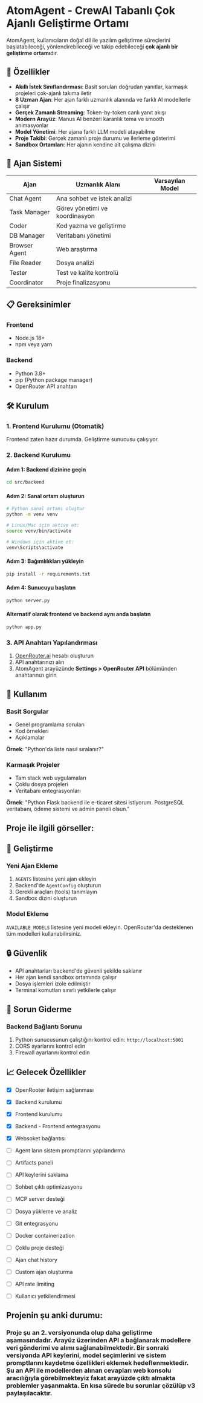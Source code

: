 # AtomAgent - CrewAI Tabanlı Çok Ajanlı Geliştirme Ortamı

AtomAgent, kullanıcıların doğal dil ile yazılım geliştirme süreçlerini başlatabileceği, yönlendirebileceği ve takip edebileceği **çok ajanlı bir geliştirme ortamı**dır.

## 🚀 Özellikler

- **Akıllı İstek Sınıflandırması**: Basit soruları doğrudan yanıtlar, karmaşık projeleri çok-ajanlı takıma iletir
- **8 Uzman Ajan**: Her ajan farklı uzmanlık alanında ve farklı AI modellerle çalışır
- **Gerçek Zamanlı Streaming**: Token-by-token canlı yanıt akışı
- **Modern Arayüz**: Manus AI benzeri karanlık tema ve smooth animasyonlar
- **Model Yönetimi**: Her ajana farklı LLM modeli atayabilme
- **Proje Takibi**: Gerçek zamanlı proje durumu ve ilerleme gösterimi
- **Sandbox Ortamları**: Her ajanın kendine ait çalışma dizini

## 🎯 Ajan Sistemi

| Ajan | Uzmanlık Alanı | Varsayılan Model |
|------|---------------|------------------|
| Chat Agent | Ana sohbet ve istek analizi | |
| Task Manager | Görev yönetimi ve koordinasyon | |
| Coder | Kod yazma ve geliştirme | |
| DB Manager | Veritabanı yönetimi | |
| Browser Agent | Web araştırma | |
| File Reader | Dosya analizi | |
| Tester | Test ve kalite kontrolü | |
| Coordinator | Proje finalizasyonu | |

## 📋 Gereksinimler

### Frontend
- Node.js 18+
- npm veya yarn

### Backend
- Python 3.8+
- pip (Python package manager)
- OpenRouter API anahtarı

## 🛠 Kurulum

### 1. Frontend Kurulumu (Otomatik)
Frontend zaten hazır durumda. Geliştirme sunucusu çalışıyor.

### 2. Backend Kurulumu

#### Adım 1: Backend dizinine geçin
```bash
cd src/backend
```

#### Adım 2: Sanal ortam oluşturun
```bash
# Python sanal ortamı oluştur
python -m venv venv

# Linux/Mac için aktive et:
source venv/bin/activate

# Windows için aktive et:
venv\Scripts\activate
```

#### Adım 3: Bağımlılıkları yükleyin
```bash
pip install -r requirements.txt
```

#### Adım 4: Sunucuyu başlatın
```bash
python server.py
```

#### Alternatif olarak frontend ve backend aynı anda başlatın
```bash
python app.py
```

### 3. API Anahtarı Yapılandırması

1. [OpenRouter.ai](https://openrouter.ai/) hesabı oluşturun
2. API anahtarınızı alın
3. AtomAgent arayüzünde **Settings > OpenRouter API** bölümünden anahtarınızı girin

## 🚀 Kullanım

### Basit Sorgular
- Genel programlama soruları
- Kod örnekleri
- Açıklamalar

**Örnek**: "Python'da liste nasıl sıralanır?"

### Karmaşık Projeler
- Tam stack web uygulamaları
- Çoklu dosya projeleri
- Veritabanı entegrasyonları

**Örnek**: "Python Flask backend ile e-ticaret sitesi istiyorum. PostgreSQL veritabanı, ödeme sistemi ve admin paneli olsun."


## Proje ile ilgili görseller:


## 🔧 Geliştirme

### Yeni Ajan Ekleme

1. `AGENTS` listesine yeni ajan ekleyin
2. Backend'de `AgentConfig` oluşturun
3. Gerekli araçları (tools) tanımlayın
4. Sandbox dizini oluşturun

### Model Ekleme

`AVAILABLE_MODELS` listesine yeni modeli ekleyin. OpenRouter'da desteklenen tüm modelleri kullanabilirsiniz.

## 🔒 Güvenlik

- API anahtarları backend'de güvenli şekilde saklanır
- Her ajan kendi sandbox ortamında çalışır
- Dosya işlemleri izole edilmiştir
- Terminal komutları sınırlı yetkilerle çalışır

## 🐛 Sorun Giderme

### Backend Bağlantı Sorunu
1. Python sunucusunun çalıştığını kontrol edin: `http://localhost:5001`
2. CORS ayarlarını kontrol edin
3. Firewall ayarlarını kontrol edin

## 📈 Gelecek Özellikler


- [X] OpenRooter iletişim sağlanması
- [X] Backend kurulumu
- [X] Frontend kurulumu
- [X] Backend - Frontend entegrasyonu
- [X] Websoket bağlantısı
- [ ] Agent ların sistem promptlarını yapılandırma
- [ ] Artifacts paneli
- [ ] API keylerini saklama
- [ ] Sohbet çıktı optimizasyonu
- [ ] MCP server desteği
- [ ] Dosya yükleme ve analiz
- [ ] Git entegrasyonu
- [ ] Docker containerization
- [ ] Çoklu proje desteği
- [ ] Ajan chat history
- [ ] Custom ajan oluşturma
- [ ] API rate limiting
- [ ] Kullanıcı yetkilendirmesi


## Projenin şu anki durumu:
  ### Proje şu an 2. versiyonunda olup daha geliştirme aşamasındadır. Arayüz üzerinden API a bağlanarak modellere veri gönderimi ve alımı sağlanabilmektedir. Bir sonraki versiyonda API keylerini, model seçimlerini ve sistem promptlarını kaydetme özellikleri eklemek hedeflenmektedir. Şu an API ile modellerden alınan cevapları web konsolu aracılığıyla görebilmekteyiz fakat arayüzde çıktı almakta problemler yaşanmakta. En kısa sürede bu sorunlar çözülüp v3 paylaşılacaktır.
